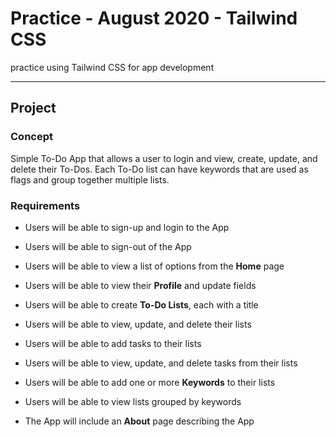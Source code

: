 # Practice - August 2020 - Tailwind CSS

practice using Tailwind CSS for app development

---

## Project

### Concept

Simple To-Do App that allows a user to login and view, create, update, and delete their To-Dos. Each To-Do list can have keywords that are used as flags and group together multiple lists.

### Requirements

- Users will be able to sign-up and login to the App

- Users will be able to sign-out of the App

- Users will be able to view a list of options from the **Home** page

- Users will be able to view their **Profile** and update fields

- Users will be able to create **To-Do Lists**, each with a title

- Users will be able to view, update, and delete their lists

- Users will be able to add tasks to their lists

- Users will be able to view, update, and delete tasks from their lists

- Users will be able to add one or more **Keywords** to their lists

- Users will be able to view lists grouped by keywords

- The App will include an **About** page describing the App

